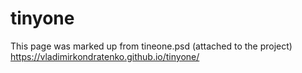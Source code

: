 # tinyone
This page was marked up from tineone.psd (attached to the project)</br>
https://vladimirkondratenko.github.io/tinyone/
